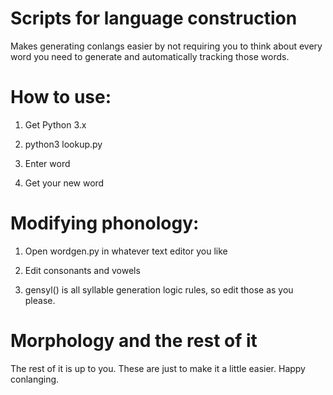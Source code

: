 # Scripts for language construction

Makes generating conlangs easier by not requiring you to think about every word you need to generate and automatically tracking those words.

# How to use:

1) Get Python 3.x

2) python3 lookup.py

3) Enter word

4) Get your new word

# Modifying phonology:

1) Open wordgen.py in whatever text editor you like

2) Edit consonants and vowels

3) gensyl() is all syllable generation logic rules, so edit those as you please.

# Morphology and the rest of it

The rest of it is up to you. These are just to make it a little easier. Happy conlanging.
